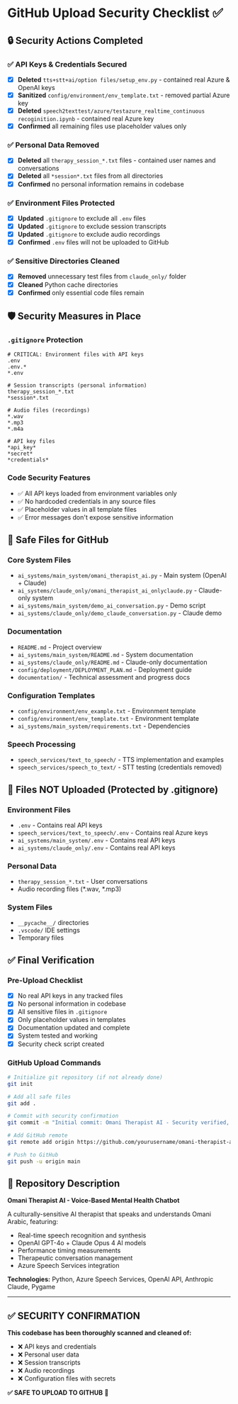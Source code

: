 # GitHub Upload Security Checklist ✅

## 🔒 Security Actions Completed

### ✅ API Keys & Credentials Secured
- [x] **Deleted** `tts+stt+ai/option files/setup_env.py` - contained real Azure & OpenAI keys
- [x] **Sanitized** `config/environment/env_template.txt` - removed partial Azure key
- [x] **Deleted** `speech2texttest/azure/testazure_realtime_continuous recoginition.ipynb` - contained real Azure key
- [x] **Confirmed** all remaining files use placeholder values only

### ✅ Personal Data Removed
- [x] **Deleted** all `therapy_session_*.txt` files - contained user names and conversations
- [x] **Deleted** all `*session*.txt` files from all directories
- [x] **Confirmed** no personal information remains in codebase

### ✅ Environment Files Protected
- [x] **Updated** `.gitignore` to exclude all `.env` files
- [x] **Updated** `.gitignore` to exclude session transcripts
- [x] **Updated** `.gitignore` to exclude audio recordings
- [x] **Confirmed** `.env` files will not be uploaded to GitHub

### ✅ Sensitive Directories Cleaned
- [x] **Removed** unnecessary test files from `claude_only/` folder
- [x] **Cleaned** Python cache directories
- [x] **Confirmed** only essential code files remain

## 🛡️ Security Measures in Place

### `.gitignore` Protection
```
# CRITICAL: Environment files with API keys
.env
.env.*
*.env

# Session transcripts (personal information)
therapy_session_*.txt
*session*.txt

# Audio files (recordings)
*.wav
*.mp3
*.m4a

# API key files
*api_key*
*secret*
*credentials*
```

### Code Security Features
- ✅ All API keys loaded from environment variables only
- ✅ No hardcoded credentials in any source files
- ✅ Placeholder values in all template files
- ✅ Error messages don't expose sensitive information

## 📁 Safe Files for GitHub

### Core System Files
- `ai_systems/main_system/omani_therapist_ai.py` - Main system (OpenAI + Claude)
- `ai_systems/claude_only/omani_therapist_ai_onlyclaude.py` - Claude-only system
- `ai_systems/main_system/demo_ai_conversation.py` - Demo script
- `ai_systems/claude_only/demo_claude_conversation.py` - Claude demo

### Documentation
- `README.md` - Project overview
- `ai_systems/main_system/README.md` - System documentation
- `ai_systems/claude_only/README.md` - Claude-only documentation
- `config/deployment/DEPLOYMENT_PLAN.md` - Deployment guide
- `documentation/` - Technical assessment and progress docs

### Configuration Templates
- `config/environment/env_example.txt` - Environment template
- `config/environment/env_template.txt` - Environment template
- `ai_systems/main_system/requirements.txt` - Dependencies

### Speech Processing
- `speech_services/text_to_speech/` - TTS implementation and examples
- `speech_services/speech_to_text/` - STT testing (credentials removed)

## 🚨 Files NOT Uploaded (Protected by .gitignore)

### Environment Files
- `.env` - Contains real API keys
- `speech_services/text_to_speech/.env` - Contains real Azure keys
- `ai_systems/main_system/.env` - Contains real API keys
- `ai_systems/claude_only/.env` - Contains real API keys

### Personal Data
- `therapy_session_*.txt` - User conversations
- Audio recording files (*.wav, *.mp3)

### System Files
- `__pycache__/` directories
- `.vscode/` IDE settings
- Temporary files

## ✅ Final Verification

### Pre-Upload Checklist
- [x] No real API keys in any tracked files
- [x] No personal information in codebase
- [x] All sensitive files in `.gitignore`
- [x] Only placeholder values in templates
- [x] Documentation updated and complete
- [x] System tested and working
- [x] Security check script created

### GitHub Upload Commands
```bash
# Initialize git repository (if not already done)
git init

# Add all safe files
git add .

# Commit with security confirmation
git commit -m "Initial commit: Omani Therapist AI - Security verified, no credentials exposed"

# Add GitHub remote
git remote add origin https://github.com/yourusername/omani-therapist-ai.git

# Push to GitHub
git push -u origin main
```

## 🎯 Repository Description

**Omani Therapist AI - Voice-Based Mental Health Chatbot**

A culturally-sensitive AI therapist that speaks and understands Omani Arabic, featuring:
- Real-time speech recognition and synthesis
- OpenAI GPT-4o + Claude Opus 4 AI models
- Performance timing measurements
- Therapeutic conversation management
- Azure Speech Services integration

**Technologies:** Python, Azure Speech Services, OpenAI API, Anthropic Claude, Pygame

---

## ✅ SECURITY CONFIRMATION

**This codebase has been thoroughly scanned and cleaned of:**
- ❌ API keys and credentials
- ❌ Personal user data
- ❌ Session transcripts
- ❌ Audio recordings
- ❌ Configuration files with secrets

**✅ SAFE TO UPLOAD TO GITHUB** 🚀 